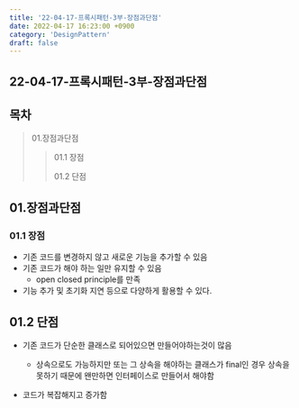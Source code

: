 ```yaml
---
title: '22-04-17-프록시패턴-3부-장점과단점'
date: 2022-04-17 16:23:00 +0900
category: 'DesignPattern'
draft: false
---
```


## 22-04-17-프록시패턴-3부-장점과단점

## 목차
> 01.장점과단점
>
> > 01.1 장점
> >
> > 01.2 단점

## 01.장점과단점

### 01.1 장점

- 기존 코드를 변경하지 않고 새로운 기능을 추가할 수 있음
- 기존 코드가 해야 하는 일만 유지할 수 있음
  - open closed principle를 만족
- 기능 추가 및 초기화 지연 등으로 다양하게 활용할 수 있다.

## 01.2 단점

- 기존 코드가 단순한 클래스로 되어있으면 만들어야하는것이 많음
  - 상속으로도 가능하지만 또는 그 상속을 해야하는 클래스가 final인 경우 상속을 못하기 때문에 왠만하면 인터페이스로 만들어서 해야함

- 코드가 복잡해지고 증가함
